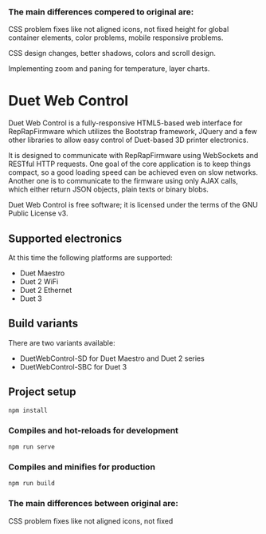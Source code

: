 ### The main differences compered to original are:
CSS problem fixes like not aligned icons, not fixed height for global container elements, color problems, mobile responsive problems.

CSS design changes, better shadows, colors and scroll design.

Implementing zoom and paning for temperature, layer charts.



# Duet Web Control

Duet Web Control is a fully-responsive HTML5-based web interface for RepRapFirmware which utilizes the Bootstrap framework, JQuery and a few other libraries to allow easy control of Duet-based 3D printer electronics.

It is designed to communicate with RepRapFirmware using WebSockets and RESTful HTTP requests. One goal of the core application is to keep things compact, so a good loading speed can be achieved even on slow networks. Another one is to communicate to the firmware using only AJAX calls, which either return JSON objects, plain texts or binary blobs.

Duet Web Control is free software; it is licensed under the terms of the GNU Public License v3.

## Supported electronics

At this time the following platforms are supported:

* Duet Maestro
* Duet 2 WiFi
* Duet 2 Ethernet
* Duet 3

## Build variants

There are two variants available:

* DuetWebControl-SD for Duet Maestro and Duet 2 series
* DuetWebControl-SBC for Duet 3

## Project setup
```
npm install
```

### Compiles and hot-reloads for development
```
npm run serve
```

### Compiles and minifies for production
```
npm run build
```

### The main differences between original are:
CSS problem fixes like not aligned icons, not fixed 
